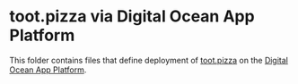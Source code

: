# toot.pizza via Digital Ocean App Platform
This folder contains files that define deployment of [toot.pizza](https://toot.pizza) on the [Digital Ocean App Platform](https://www.digitalocean.com/products/app-platform).